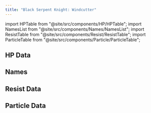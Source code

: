 ```yaml
---
title: "Black Serpent Knight: Windcutter"
---
```


import HPTable from "@site/src/components/HP/HPTable";
import NamesList from "@site/src/components/Names/NamesList";
import ResistTable from "@site/src/components/Resist/ResistTable";
import ParticleTable from "@site/src/components/Particle/ParticleTable";

## HP Data

<HPTable item_key="blackserpentknightwindcutter" data_src="enemy" />

## Names

<NamesList item_key="blackserpentknightwindcutter" data_src="enemy" />

## Resist Data

<ResistTable item_key="blackserpentknightwindcutter" data_src="enemy" />

## Particle Data

<ParticleTable item_key="blackserpentknightwindcutter" data_src="enemy" />